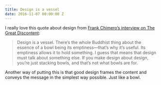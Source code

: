 ```yaml
---
title: Design is a vessel
date: 2016-11-07 00:00:00 Z
---
```


I really love this quote about design from [Frank Chimero’s interview on The Great Discontent](https://thegreatdiscontent.com/interview/frank-chimero):

> Design is a vessel. There’s the whole Buddhist thing about the essence of a bowl being its emptiness—that’s why it’s useful. Its emptiness allows it to hold something. I guess that means that design must talk about something else. If you make design about design, you’re just stacking bowls, and that’s not what bowls are for.

Another way of putting this is that good design frames the content and conveys the message in the simplest way possible. Just like a bowl.  